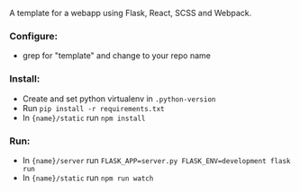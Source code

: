A template for a webapp using Flask, React, SCSS and Webpack.

### Configure:
- grep for "template" and change to your repo name

### Install:
- Create and set python virtualenv in `.python-version`
- Run `pip install -r requirements.txt`
- In `{name}/static` run `npm install`

### Run:
- In `{name}/server` run `FLASK_APP=server.py FLASK_ENV=development flask run`
- In `{name}/static` run `npm run watch`

